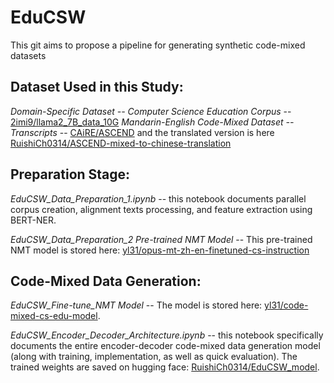 # EduCSW
This git aims to propose a pipeline for generating synthetic code-mixed datasets

## Dataset Used in this Study: 
*Domain-Specific Dataset -- Computer Science Education Corpus* -- [2imi9/llama2_7B_data_10G](https://huggingface.co/datasets/2imi9/llama2_7B_data_10G)
*Mandarin-English Code-Mixed Dataset -- Transcripts* -- [CAiRE/ASCEND](https://huggingface.co/datasets/CAiRE/ASCEND) and the translated version is here [RuishiCh0314/ASCEND-mixed-to-chinese-translation](https://huggingface.co/datasets/RuishiCh0314/ASCEND-mixed-to-chinese-translation)

## Preparation Stage: 
*EduCSW_Data_Preparation_1.ipynb* -- this notebook documents parallel corpus creation, alignment texts processing, and feature extraction using BERT-NER.

*EduCSW_Data_Preparation_2 Pre-trained NMT Model* -- This pre-trained NMT model is stored here: [yl31/opus-mt-zh-en-finetuned-cs-instruction](https://huggingface.co/yl31/opus-mt-zh-en-finetuned-cs-instruction)

## Code-Mixed Data Generation: 
*EduCSW_Fine-tune_NMT Model* -- The model is stored here: [yl31/code-mixed-cs-edu-model](https://huggingface.co/yl31/code-mixed-cs-edu-model). 

*EduCSW_Encoder_Decoder_Architecture.ipynb* -- this notebook specifically documents the entire encoder-decoder code-mixed data generation model (along with training, implementation, as well as quick evaluation). The trained weights are saved on hugging face: [RuishiCh0314/EduCSW_model](https://huggingface.co/RuishiCh0314/EduCSW_model).


 
